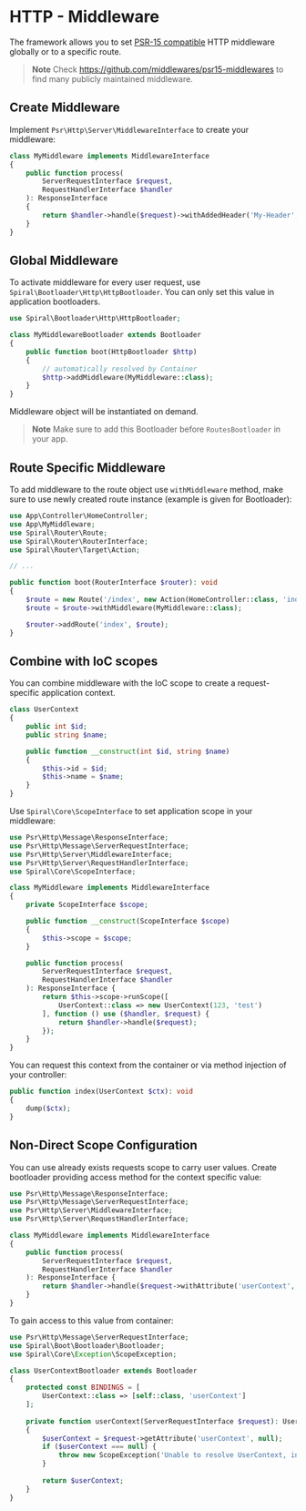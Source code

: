 # HTTP - Middleware

The framework allows you to set [PSR-15 compatible](https://www.php-fig.org/psr/psr-15/) HTTP middleware globally or to
a specific route.

> **Note**
> Check https://github.com/middlewares/psr15-middlewares to find many publicly maintained middleware.

## Create Middleware

Implement `Psr\Http\Server\MiddlewareInterface` to create your middleware:

```php
class MyMiddleware implements MiddlewareInterface
{
    public function process(
        ServerRequestInterface $request, 
        RequestHandlerInterface $handler
    ): ResponseInterface
    {
        return $handler->handle($request)->withAddedHeader('My-Header', 'my-value');
    }
}
```

## Global Middleware

To activate middleware for every user request, use `Spiral\Bootloader\Http\HttpBootloader`. You can only set this value
in application bootloaders.

```php
use Spiral\Bootloader\Http\HttpBootloader;

class MyMiddlewareBootloader extends Bootloader
{
    public function boot(HttpBootloader $http)
    {
        // automatically resolved by Container
        $http->addMiddleware(MyMiddleware::class);
    }
}
```

Middleware object will be instantiated on demand.

> **Note**
> Make sure to add this Bootloader before `RoutesBootloader` in your app.

## Route Specific Middleware

To add middleware to the route object use `withMiddleware` method, make sure to use newly created route instance 
(example is given for Bootloader):

```php
use App\Controller\HomeController;
use App\MyMiddleware;
use Spiral\Router\Route;
use Spiral\Router\RouterInterface;
use Spiral\Router\Target\Action;

// ...

public function boot(RouterInterface $router): void
{
    $route = new Route('/index', new Action(HomeController::class, 'index'));
    $route = $route->withMiddleware(MyMiddleware::class);

    $router->addRoute('index', $route);
}
```

## Combine with IoC scopes

You can combine middleware with the IoC scope to create a request-specific application context.

```php
class UserContext
{
    public int $id;
    public string $name;

    public function __construct(int $id, string $name)
    {
        $this->id = $id;
        $this->name = $name;
    }
}
```

Use `Spiral\Core\ScopeInterface` to set application scope in your middleware:

```php
use Psr\Http\Message\ResponseInterface;
use Psr\Http\Message\ServerRequestInterface;
use Psr\Http\Server\MiddlewareInterface;
use Psr\Http\Server\RequestHandlerInterface;
use Spiral\Core\ScopeInterface;

class MyMiddleware implements MiddlewareInterface
{
    private ScopeInterface $scope;

    public function __construct(ScopeInterface $scope)
    {
        $this->scope = $scope;
    }

    public function process(
        ServerRequestInterface $request,
        RequestHandlerInterface $handler
    ): ResponseInterface {
        return $this->scope->runScope([
            UserContext::class => new UserContext(123, 'test')
        ], function () use ($handler, $request) {
            return $handler->handle($request);
        });
    }
}
```

You can request this context from the container or via method injection of your controller:

```php
public function index(UserContext $ctx): void
{
    dump($ctx);
}
```

## Non-Direct Scope Configuration

You can use already exists requests scope to carry user values. Create bootloader providing access method for the
context specific value:

```php
use Psr\Http\Message\ResponseInterface;
use Psr\Http\Message\ServerRequestInterface;
use Psr\Http\Server\MiddlewareInterface;
use Psr\Http\Server\RequestHandlerInterface;

class MyMiddleware implements MiddlewareInterface
{
    public function process(
        ServerRequestInterface $request,
        RequestHandlerInterface $handler
    ): ResponseInterface {
        return $handler->handle($request->withAttribute('userContext', new UserContext(123, 'test')));
    }
}
```

To gain access to this value from container:

```php
use Psr\Http\Message\ServerRequestInterface;
use Spiral\Boot\Bootloader\Bootloader;
use Spiral\Core\Exception\ScopeException;

class UserContextBootloader extends Bootloader 
{
    protected const BINDINGS = [
        UserContext::class => [self::class, 'userContext']
    ];
    
    private function userContext(ServerRequestInterface $request): UserContext
    {
        $userContext = $request->getAttribute('userContext', null);
        if ($userContext === null) {
            throw new ScopeException('Unable to resolve UserContext, invalid request scope');
        }
        
        return $userContext;
    }
}
```
